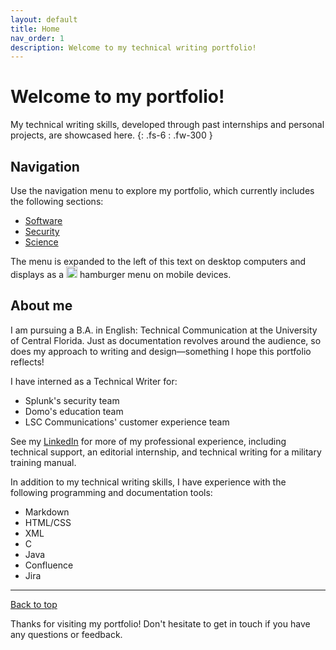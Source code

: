```yaml
---
layout: default
title: Home
nav_order: 1
description: Welcome to my technical writing portfolio!
---
```


# Welcome to my portfolio!

My technical writing skills, developed through past internships and personal projects, are showcased here.
{: .fs-6 : .fw-300 }

## Navigation 

Use the navigation menu to explore my portfolio, which currently includes the following sections:

- [Software](/portfolio/Software)
- [Security](/portfolio/Security)
- [Science](/portfolio/Science)

The menu is expanded to the left of this text on desktop computers and displays as a <img src="https://33333.cdn.cke-cs.com/kSW7V9NHUXugvhoQeFaf/images/6e1744aaf25b69630b5e2bafe83bef4ce84c69624a453348.png" width="18"> hamburger menu on mobile devices.

## About me

I am pursuing a B.A. in English: Technical Communication at the University of Central Florida. Just as documentation revolves around the audience, so does my approach to writing and design—something I hope this portfolio reflects!

I have interned as a Technical Writer for:

- Splunk's security team
- Domo's education team
- LSC Communications' customer experience team

See my [LinkedIn](https://www.linkedin.com/in/haileytapia/) for more of my professional experience, including technical support, an editorial internship, and technical writing for a military training manual.

In addition to my technical writing skills, I have experience with the following programming and documentation tools:

- Markdown
- HTML/CSS
- XML
- C
- Java
- Confluence
- Jira

---

[Back to top](#top)

Thanks for visiting my portfolio! Don't hesitate to get in touch if you have any questions or feedback.
